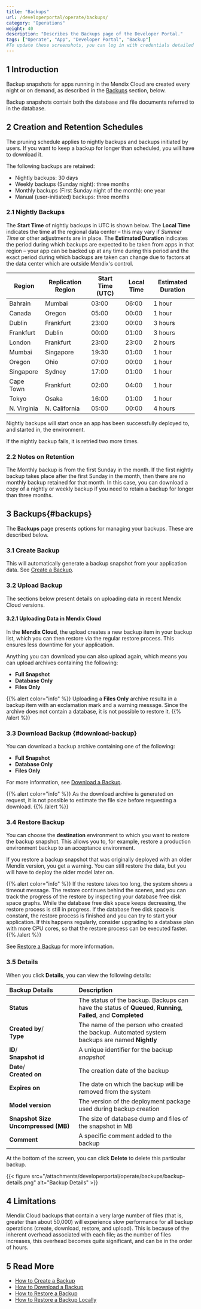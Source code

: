 ```yaml
---
title: "Backups"
url: /developerportal/operate/backups/
category: "Operations"
weight: 40
description: "Describes the Backups page of the Developer Portal."
tags: ["Operate", "App", "Developer Portal", "Backup"]
#To update these screenshots, you can log in with credentials detailed in How to Update Screenshots Using Team Apps.
---
```


## 1 Introduction

Backup snapshots for apps running in the Mendix Cloud are created every night or on demand, as described in the [Backups](#backups) section, below.

Backup snapshots contain both the database and file documents referred to in the database.

## 2 Creation and Retention Schedules

The pruning schedule applies to nightly backups and backups initiated by users. If you want to keep a backup for longer than scheduled, you will have to download it.

The following backups are retained:

* Nightly backups: 30 days
* Weekly backups (Sunday night): three months
* Monthly backups (First Sunday night of the month): one year
* Manual (user-initiated) backups: three months

### 2.1 Nightly Backups

The **Start Time** of nightly backups in UTC is shown below. The **Local Time** indicates the time at the regional data center – this may vary if *Summer Time* or other adjustments are in place. The **Estimated Duration** indicates the period during which backups are expected to be taken from apps in that region – your app can be backed up at any time during this period and the exact period during which backups are taken can change due to factors at the data center which are outside Mendix's control.

| Region | Replication Region | Start Time (UTC) | Local Time | Estimated Duration |
| --- | --- | --- | --- | --- |
| Bahrain | Mumbai | 03:00 | 06:00 | 1 hour |
| Canada | Oregon | 05:00 | 00:00 | 1 hour |
| Dublin | Frankfurt | 23:00 | 00:00 | 3 hours |
| Frankfurt | Dublin | 00:00 | 01:00 | 3 hours |
| London | Frankfurt | 23:00 | 23:00 | 2 hours |
| Mumbai | Singapore | 19:30 | 01:00 | 1 hour |
| Oregon | Ohio | 07:00 | 00:00 | 1 hour |
| Singapore | Sydney | 17:00 | 01:00 | 1 hour |
| Cape Town | Frankfurt | 02:00 | 04:00 | 1 hour |
| Tokyo | Osaka | 16:00 | 01:00 | 1 hour |
| N. Virginia | N. California | 05:00 | 00:00 | 4 hours |

Nightly backups will start once an app has been successfully deployed to, and started in, the environment.

If the nightly backup fails, it is retried two more times.

### 2.2 Notes on Retention

The Monthly backup is from the first Sunday in the month. If the first nightly backup takes place after the first Sunday in the month, then there are no monthly backup retained for that month. In this case, you can download a copy of a nightly or weekly backup if you need to retain a backup for longer than three months.

## 3 Backups{#backups}

The **Backups** page presents options for managing your backups. These are described below.

### 3.1 Create Backup

This will automatically generate a backup snapshot from your application data. See [Create a Backup](/developerportal/operate/create-backup/).

### 3.2 Upload Backup

The sections below present details on uploading data in recent Mendix Cloud versions.

#### 3.2.1 Uploading Data in Mendix Cloud

In the **Mendix Cloud**, the upload creates a new backup item in your backup list, which you can then restore via the regular restore process. This ensures less downtime for your application. 

Anything you can download you can also upload again, which means you can upload archives containing the following:

* **Full Snapshot**
* **Database Only**
* **Files Only**

{{% alert color="info" %}}
Uploading a **Files Only** archive resulta in a backup item with an exclamation mark and a warning message. Since the archive does not contain a database, it is not possible to restore it.
{{% /alert %}}

### 3.3 Download Backup {#download-backup}

You can download a backup archive containing one of the following: 

* **Full Snapshot**
* **Database Only**
* **Files Only**

For more information, see [Download a Backup](/developerportal/operate/download-backup/).

{{% alert color="info" %}}
As the download archive is generated on request, it is not possible to estimate the file size before requesting a download.
{{% /alert %}}

### 3.4 Restore Backup

You can choose the **destination** environment to which you want to restore the backup snapshot. This allows you to, for example, restore a production environment backup to an acceptance environment.

If you restore a backup snapshot that was originally deployed with an older Mendix version, you get a warning. You can still restore the data, but you will have to deploy the older model later on. 

{{% alert color="info" %}}
If the restore takes too long, the system shows a timeout message. The restore continues behind the scenes, and you can track the progress of the restore by inspecting your database free disk space graphs. While the database free disk space keeps decreasing, the restore process is still in progress. If the database free disk space is constant, the restore process is finished and you can try to start your application. If this happens regularly, consider upgrading to a database plan with more CPU cores, so that the restore process can be executed faster.
{{% /alert %}}

See [Restore a Backup](/developerportal/operate/restore-backup/) for more information.

### 3.5 Details

When you click **Details**, you can view the following details:

| Backup Details | Description |
| :--- | :--- |
| **Status** | The status of the backup. Backups can have the status of **Queued**, **Running**, **Failed**, and **Completed** |
| **Created by**/ <br /> **Type** | The name of the person who created the backup. Automated system backups are named **Nightly** |
| **ID**/ <br /> **Snapshot id** | A unique identifier for the backup *snapshot* |
| **Date**/ <br /> **Created on** | The creation date of the backup |
| **Expires on** | The date on which the backup will be removed from the system |
| **Model version** | The version of the deployment package used during backup creation |
| **Snapshot Size Uncompressed (MB)** | The size of database dump and files of the snapshot in MB |
| **Comment** | A specific comment added to the backup |

At the bottom of the screen, you can click **Delete** to delete this particular backup.

{{< figure src="/attachments/developerportal/operate/backups/backup-details.png" alt="Backup Details" >}}

## 4 Limitations

Mendix Cloud backups that contain a very large number of files (that is, greater than about 50,000) will experience slow performance for all backup operations (create, download, restore, and upload). This is because of the inherent overhead associated with each file; as the number of files increases, this overhead becomes quite significant, and can be in the order of hours.

## 5 Read More

* [How to Create a Backup](/developerportal/operate/create-backup/)
* [How to Download a Backup](/developerportal/operate/download-backup/)
* [How to Restore a Backup](/developerportal/operate/restore-backup/)
* [How to Restore a Backup Locally](/developerportal/operate/restore-backup-locally/)
